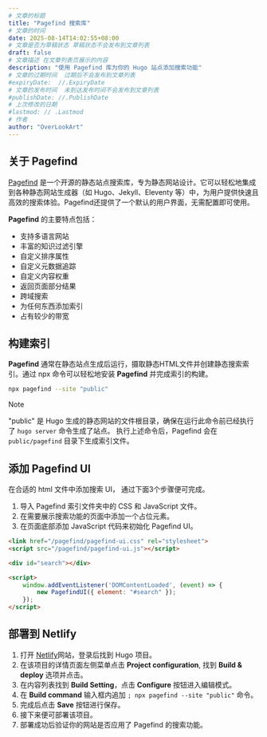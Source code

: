 ```yaml
---
# 文章的标题
title: "Pagefind 搜索库"
# 文章的时间
date: 2025-08-14T14:02:55+08:00
# 文章是否为草稿状态 草稿状态不会发布到文章列表
draft: false
# 文章描述 在文章列表页展示的内容
description: "使用 Pagefind 库为你的 Hugo 站点添加搜索功能"
# 文章的过期时间  过期后不会发布到文章列表
#expiryDate:  //.ExpiryDate
# 文章的发布时间  未到达发布时间不会发布到文章列表
#publishDate: //.PublishDate
# 上次修改的日期
#lastmod: // .Lastmod
# 作者
author: "OverLookArt"
---
```


## 关于 Pagefind

[Pagefind](https://pagefind.app/) 是一个开源的静态站点搜索库，专为静态网站设计。它可以轻松地集成到各种静态网站生成器（如 Hugo、Jekyll、Eleventy 等）中，为用户提供快速且高效的搜索体验。Pagefind还提供了一个默认的用户界面，无需配置即可使用。


**Pagefind** 的主要特点包括：

* 支持多语言网站
* 丰富的知识过滤引擎
* 自定义排序属性
* 自定义元数据追踪
* 自定义内容权重
* 返回页面部分结果
* 跨域搜索
* 为任何东西添加索引
* 占有较少的带宽


## 构建索引

**Pagefind** 通常在静态站点生成后运行，摄取静态HTML文件并创建静态搜索索引。通过 npx 命令可以轻松地安装 **Pagefind** 并完成索引的构建。

```bash
npx pagefind --site "public"
```

> [!Note]
> "public" 是 Hugo 生成的静态网站的文件根目录，确保在运行此命令前已经执行了 `hugo server` 命令生成了站点。
> 执行上述命令后，Pagefind 会在 `public/pagefind` 目录下生成索引文件。

## 添加 Pagefind UI

在合适的 html 文件中添加搜索 UI， 通过下面3个步骤便可完成。

1. 导入 Pagefind 索引文件夹中的 CSS 和 JavaScript 文件。
2. 在需要展示搜索功能的页面中添加一个占位元素。
3. 在页面底部添加 JavaScript 代码来初始化 Pagefind UI。

```html
<link href="/pagefind/pagefind-ui.css" rel="stylesheet">
<script src="/pagefind/pagefind-ui.js"></script>

<div id="search"></div>

<script>
    window.addEventListener('DOMContentLoaded', (event) => {
        new PagefindUI({ element: "#search" });
    });
</script>
```

## 部署到 Netlify

1. 打开 [Netlify](https://app.netlify.com/)网站，登录后找到 Hugo 项目。
2. 在该项目的详情页面左侧菜单点击 **Project configuration**, 找到 **Build & deploy** 选项并点击。
3. 在内容列表找到 **Build Setting**，点击 **Configure** 按钮进入编辑模式。
4. 在 **Build command** 输入框内追加 `; npx pagefind --site "public"` 命令。
5. 完成后点击 **Save** 按钮进行保存。
6. 接下来便可部署该项目。
7. 部署成功后验证你的网站是否应用了 Pagefind 的搜索功能。
